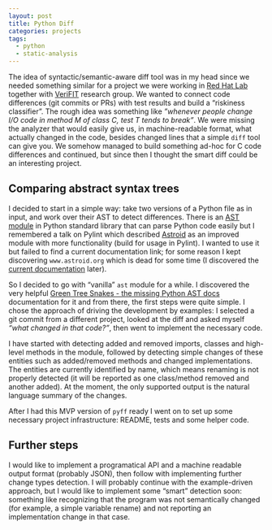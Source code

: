 ```yaml
---
layout: post
title: Python Diff
categories: projects
tags:
  - python
  - static-analysis
---
```


The idea of syntactic/semantic-aware diff tool was in my head since we needed
something similar for a project we were working in [Red Hat
Lab](https://research.redhat.com/) together with
[VeriFIT](http://www.fit.vutbr.cz/research/groups/verifit/) research group. We
wanted to connect code differences (git commits or PRs) with test results and
build a “riskiness classifier”. The rough idea was something like *”whenever
people change I/O code in method M of class C, test T tends to break”*. We were
missing the analyzer that would easily give us, in machine-readable format, what
actually changed in the code, besides changed lines that a simple `diff` tool
can give you. We somehow managed to build something ad-hoc for C code
differences and continued, but since then I thought the smart diff could be an
interesting project.

## Comparing abstract syntax trees

I decided to start in a simple way: take two versions of a Python file as in
input, and work over their AST to detect differences. There is an [AST
module](https://docs.python.org/3/library/ast.html) in Python standard library
that can parse Python code easily but I remembered a talk on Pylint which
described [Astroid](https://github.com/PyCQA/astroid) as an improved module
with more functionality (build for usage in Pylint). I wanted to use it but
failed to find a current documentation link; for some reason I kept discovering
`www.astroid.org` which is dead for some time (I discovered the [current
documentation](http://astroid.readthedocs.io) later).

So I decided to go with “vanilla” `ast` module for a while. I discovered the
very helpful [Green Tree Snakes - the missing Python AST
docs](https://greentreesnakes.readthedocs.io/en/latest/) documentation for it
and from there, the first steps were quite simple. I chose the approach of
driving the development by examples: I selected a git commit from a different
project, looked at the diff and asked myself *“what changed in that code?”*,
then went to implement the necessary code.

I have started with detecting added and removed imports, classes and high-level
methods in the module, followed by detecting simple changes of these entities
such as added/removed methods and changed implementations. The entities are
currently identified by name, which means renaming is not properly detected (it
will be reported as one class/method removed and another added). At the moment,
the only supported output is the natural language summary of the changes.

After I had this MVP version of `pyff` ready I went on to set up some necessary
project infrastructure: README, tests and some helper code.

## Further steps

I would like to implement a programatical API and a machine readable output format
(probably JSON), then follow with implementing further change types detection. I
will probably continue with the example-driven approach, but I would like to
implement some “smart” detection soon: something like recognizing that the
program was not semantically changed (for example, a simple variable rename) and
not reporting an implementation change in that case.
